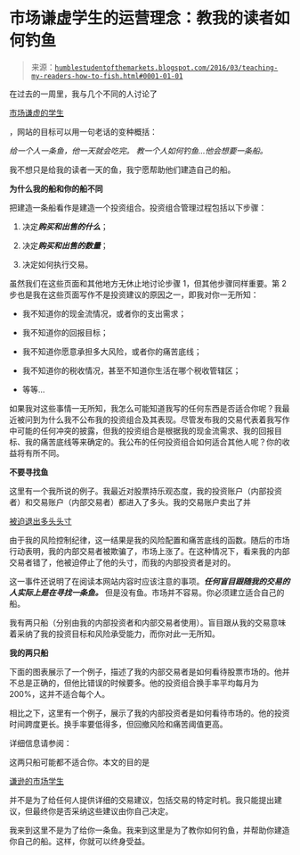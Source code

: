 <!--yml

分类：未分类

日期：2024 年 05 月 18 日 03:08:57

-->

# 市场谦虚学生的运营理念：教我的读者如何钓鱼

> 来源：[`humblestudentofthemarkets.blogspot.com/2016/03/teaching-my-readers-how-to-fish.html#0001-01-01`](https://humblestudentofthemarkets.blogspot.com/2016/03/teaching-my-readers-how-to-fish.html#0001-01-01)

在过去的一周里，我与几个不同的人讨论了

[市场谦虚的学生](https://humblestudentofthemarkets.com/)

，网站的目标可以用一句老话的变种概括：

*给一个人一条鱼，他一天就会吃完。* *教一个人如何钓鱼...他会想要一条船。*

我不想只是给我的读者一天的鱼，我宁愿帮助他们建造自己的船。

**为什么我的船和你的船不同**

把建造一条船看作是建造一个投资组合。投资组合管理过程包括以下步骤：

1.  决定***购买和出售的什么***；

1.  决定***购买和出售的数量***；

1.  决定如何执行交易。

虽然我们在这些页面和其他地方无休止地讨论步骤 1，但其他步骤同样重要。第 2 步也是我在这些页面写作不是投资建议的原因之一，即我对你一无所知：

+   我不知道你的现金流情况，或者你的支出需求；

+   我不知道你的回报目标；

+   我不知道你愿意承担多大风险，或者你的痛苦底线；

+   我不知道你的税收情况，甚至不知道你生活在哪个税收管辖区；

+   等等...

如果我对这些事情一无所知，我怎么可能知道我写的任何东西是否适合你呢？我最近被问到为什么我不公布我的投资组合及其表现。尽管发布我的交易代表着我写作中可能的任何冲突的披露，但我的投资组合是根据我的现金流需求、我的回报目标、我的痛苦底线等来确定的。我公布的任何投资组合如何适合其他人呢？你的收益将有所不同。

**不要寻找鱼**

这里有一个我所说的例子。我最近对股票持乐观态度，我的投资账户（内部投资者）和交易账户（内部交易者）都进入了多头。我的交易账户卖出了并

[被迫退出多头头寸](https://twitter.com/HumbleStudent/status/707970167351812097)

由于我的风险控制纪律，这一结果是我的风险配置和痛苦底线的函数。随后的市场行动表明，我的内部交易者被欺骗了，市场上涨了。在这种情况下，看来我的内部交易者错了，他被迫停止了他的头寸，而我的内部投资者是对的。

这一事件还说明了在阅读本网站内容时应该注意的事项。***任何盲目跟随我的交易的人实际上是在寻找一条鱼。*** 但是没有鱼。市场并不容易。你必须建立适合自己的船。

我有两只船（分别由我的内部投资者和内部交易者使用）。盲目跟从我的交易意味着采纳了我的投资目标和风险承受能力，而你对此一无所知。

**我的两只船**

下面的图表展示了一个例子，描述了我的内部交易者是如何看待股票市场的。他并不总是正确的，但他比错误的时候要多。他的投资组合换手率平均每月为 200%，这并不适合每个人。

相比之下，这里有一个例子，展示了我的内部投资者是如何看待市场的。他的投资时间跨度更长。换手率要低得多，但回撤风险和痛苦阈值更高。

详细信息请参阅：

这两只船可能都不适合你。本文的目的是

[谦逊的市场学生](https://humblestudentofthemarkets.com/)

并不是为了给任何人提供详细的交易建议，包括交易的特定时机。我只能提出建议，但最终你是否采纳这些建议由你自己决定。

我来到这里不是为了给你一条鱼。我来到这里是为了教你如何钓鱼，并帮助你建造你自己的船。这样，你就可以终身受益。
